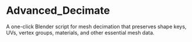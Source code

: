 # Advanced_Decimate
A one-click Blender script for mesh decimation that preserves shape keys, UVs, vertex groups, materials, and other essential mesh data.
